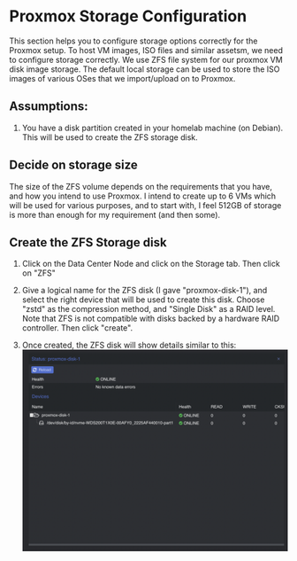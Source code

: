 # Proxmox Storage Configuration

This section helps you to configure storage options correctly for the Proxmox setup. To host VM images, ISO files and similar assetsm, we need to configure storage correctly. We use ZFS file system for our proxmox VM disk image storage. The default local storage can be used to store the ISO images of various OSes that we import/upload on to Proxmox.

## Assumptions:

1. You have a disk partition created in your homelab machine (on Debian). This will be used to create the ZFS storage disk.

## Decide on storage size

The size of the ZFS volume depends on the requirements that you have, and how you intend to use Proxmox. I intend to create up to 6 VMs which will be used for various purposes, and to start with, I feel 512GB of storage is more than enough for my requirement (and then some).

## Create the ZFS Storage disk

1. Click on the Data Center Node and click on the Storage tab. Then click on "ZFS"

2. Give a logical name for the ZFS disk (I gave "proxmox-disk-1"), and select the right device that will be used to create this disk. Choose "zstd" as the compression method, and "Single Disk" as a RAID level. Note that ZFS is not compatible with disks backed by a hardware RAID controller. Then click "create".

3. Once created, the ZFS disk will show details similar to this: ![Permissions](../../assets/proxmox-disk.png?width=90pc)
